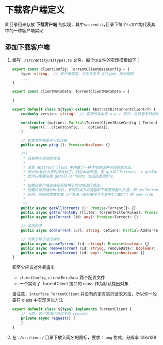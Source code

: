 # 下载客户端定义

此目录用来存放 **下载客户端** 的实现，其中`src/entity`目录下每个`ts文件`均代表其中的一种客户端实现

## 添加下载客户端

1. 编写 `./src/entity/${type}.ts` 文件，每个ts文件的实现模板如下：
    
    ```typescript
    export const clientConfig: TorrentClientBaseConfig = {
        type: string,  // 客户端类型，与文件名中 ${type} 部分相同
        ...
    }
    
    export const clientMetaData: TorrentClientMetaData = {
        
    }
    
    export default class ${type} extends AbstractBittorrentClient<T> {
        readonly version: string;  // 实现的版本号 x.y.z 格式，目前暂无特别用处

        constructor (options: Partial<TorrentClientBaseConfig | TorrentClientConfig>) {
            super({...clientConfig, ...options});
        }

        // 检查客户端是否可以连接
        public async ping (): Promise<boolean> {}
    
        /**
         * 获取种子信息的方法
         *
         * 注意 abstract class 中内置了一种本地筛选种子的获取方法，
         * 即从bt软件中获取所有种子，然后本地筛选，即 getAllTorrents -> getTorrentsBy -> getTorrent
         * 此时只需要完成 getAllTorrents 方法的逻辑即可
         *
         * 如果该客户端支持在获取种子的时候进行筛选，
         * 则建议将筛选给bt软件，来同时减少浏览器和下载服务器的负担，即 getTorrentsBy -> getAllTorrents/getTorrent
         * 此时，则同时需要完成 3个方法（部分情况下为其中1个或2个）的 override
         *
         */
        public async getAllTorrents (): Promise<Torrent[]> {}
        public async getTorrentsBy (filter: TorrentFilterRules): Promise<Torrent[]> {}
        public async getTorrent (id: any): Promise<Torrent> {}
    
        // 添加种子
        public async addTorrent (url: string, options: Partial<AddTorrentOptions> = {}): Promise<boolean> {}
    
        // 对某个种子进行操作
        public async pauseTorrent (id: string): Promise<boolean> {}
        public async removeTorrent (id: string, removeData?: boolean): Promise<boolean> {}
        public async resumeTorrent (id: any): Promise<boolean> {}
    }
    ```
    
    即至少应该对外暴露出
    
     - `clientConfig`, `clientMetaData` 两个配置文件
     - 一个实现了 TorrentClient 接口的 class 作为默认抛出对象
    
    请注意，`interface TorrentClient` 并没有约定真实的请求方法，所以你一般要在 class 中实现类似方法
    
    ```typescript
    export default class ${type} implements TorrentClient {
        // 当然，这个方法也可以不叫 request
        private async request() {
        }
    }
    ```

2. 在 `./src/icons/` 目录下放入同名的图标，要求： `png` 格式，分辨率 128x128
